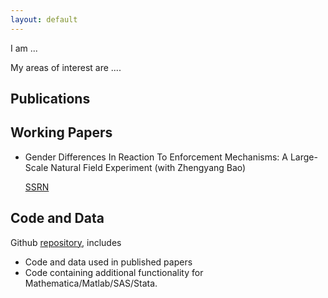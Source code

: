 ```yaml
---
layout: default
---
```


I am ...

My areas of interest are ....



## Publications



## Working Papers

- Gender Differences In Reaction To Enforcement Mechanisms: A Large-Scale Natural Field Experiment (with Zhengyang Bao)

  [SSRN](https://papers.ssrn.com/sol3/papers.cfm?abstract_id=3641282)

  



## Code and Data

Github [repository](https://github.com/difang-huang?tab=repositories), includes

- Code and data used in published papers
- Code containing additional functionality for Mathematica/Matlab/SAS/Stata.

